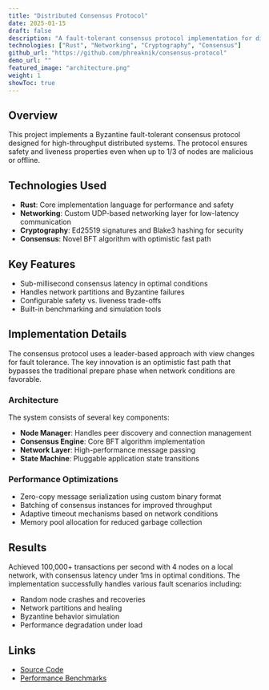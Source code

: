 ```yaml
---
title: "Distributed Consensus Protocol"
date: 2025-01-15
draft: false
description: "A fault-tolerant consensus protocol implementation for distributed systems"
technologies: ["Rust", "Networking", "Cryptography", "Consensus"]
github_url: "https://github.com/phreaknik/consensus-protocol"
demo_url: ""
featured_image: "architecture.png"
weight: 1
showToc: true
---
```


## Overview

This project implements a Byzantine fault-tolerant consensus protocol designed for high-throughput distributed systems. The protocol ensures safety and liveness properties even when up to 1/3 of nodes are malicious or offline.

## Technologies Used

- **Rust**: Core implementation language for performance and safety
- **Networking**: Custom UDP-based networking layer for low-latency communication
- **Cryptography**: Ed25519 signatures and Blake3 hashing for security
- **Consensus**: Novel BFT algorithm with optimistic fast path

## Key Features

- Sub-millisecond consensus latency in optimal conditions
- Handles network partitions and Byzantine failures
- Configurable safety vs. liveness trade-offs
- Built-in benchmarking and simulation tools

## Implementation Details

The consensus protocol uses a leader-based approach with view changes for fault tolerance. The key innovation is an optimistic fast path that bypasses the traditional prepare phase when network conditions are favorable.

### Architecture

The system consists of several key components:

- **Node Manager**: Handles peer discovery and connection management
- **Consensus Engine**: Core BFT algorithm implementation
- **Network Layer**: High-performance message passing
- **State Machine**: Pluggable application state transitions

### Performance Optimizations

- Zero-copy message serialization using custom binary format
- Batching of consensus instances for improved throughput
- Adaptive timeout mechanisms based on network conditions
- Memory pool allocation for reduced garbage collection

## Results

Achieved 100,000+ transactions per second with 4 nodes on a local network, with consensus latency under 1ms in optimal conditions. The implementation successfully handles various fault scenarios including:

- Random node crashes and recoveries
- Network partitions and healing
- Byzantine behavior simulation
- Performance degradation under load

## Links

- [Source Code](https://github.com/phreaknik/consensus-protocol)
- [Performance Benchmarks](https://github.com/phreaknik/consensus-protocol/tree/main/benchmarks)